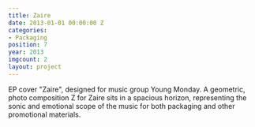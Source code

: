 ```yaml
---
title: Zaire
date: 2013-01-01 00:00:00 Z
categories:
- Packaging
position: 7
year: 2013
imgcount: 2
layout: project
---
```


EP cover "Zaire", designed for music group Young Monday. A geometric, photo composition Z for Zaire sits in a spacious horizon, representing the sonic and emotional scope of the music for both packaging and other promotional materials.
